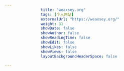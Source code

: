 ---
                title: "weaxsey.org"
                tags: [个人网站]
                externalUrl: "https://weaxsey.org/"
                weight: 31
                showDate: false
                showAuthor: false
                showReadingTime: false
                showEdit: false
                showLikes: false
                showViews: false
                layoutBackgroundHeaderSpace: false
                ---

